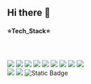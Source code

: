 ## Hi there 👋

<!--
**1224kang/1224kang** is a ✨ _special_ ✨ repository because its `README.md` (this file) appears on your GitHub profile.

Here are some ideas to get you started:

- 🔭 I’m currently working on ...
- 🌱 I’m currently learning ...
- 👯 I’m looking to collaborate on ...
- 🤔 I’m looking for help with ...
- 💬 Ask me about ...
- 📫 How to reach me: ...
- 😄 Pronouns: ...
- ⚡ Fun fact: ...
-->

#### ⭐Tech_Stack⭐

<br/><br/>
<img src="https://img.shields.io/badge/react-20232a.svg?style=for-the-badge&logo=react&logoColor=61DAFB"/>
<img src="https://img.shields.io/badge/javascript-20232a.svg?style=for-the-badge&logo=javascript&logoColor=#F7DF1E"/>
<img src="https://img.shields.io/badge/html5-20232a.svg?style=for-the-badge&logo=html5&logoColor=#E34F26"/>
<img src="https://img.shields.io/badge/styledcomponents-20232a.svg?style=for-the-badge&logo=styledcomponents&logoColor=#DB7093"/>
<img src="https://img.shields.io/badge/css3-20232a.svg?style=for-the-badge&logo=css3&logoColor=#1572B6"/>
<img src="https://img.shields.io/badge/androidstudio-20232a.svg?style=for-the-badge&logo=androidstudio&logoColor=#3DDC84"/>
<img src="https://img.shields.io/badge/springboot-20232a.svg?style=for-the-badge&logo=springboot&logoColor=6DB33F"/>
<img src="https://img.shields.io/badge/spring-20232a.svg?style=for-the-badge&logo=spring&logoColor=#6DB33F"/>
<img src="https://img.shields.io/badge/FastAPI-20232a.svg?style=for-the-badge&logo=FastAPI&logoColor=#009688"/>
<br/>
<img src="https://img.shields.io/badge/scikitlearn-20232a.svg?style=for-the-badge&logo=scikitlearn&logoColor=#F7931E"/>
<img src="https://img.shields.io/badge/pandas-20232a.svg?style=for-the-badge&logo=pandas&logoColor=#150458"/>
<img alt="Static Badge" src="https://img.shields.io/badge/matplotlib-black">


